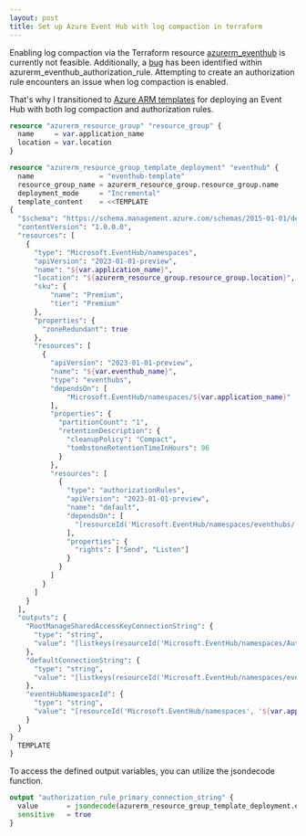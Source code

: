 ```yaml
---
layout: post
title: Set up Azure Event Hub with log compaction in terraform
---
```


Enabling log compaction via the Terraform resource [azurerm_eventhub](https://registry.terraform.io/providers/hashicorp/azurerm/latest/docs/resources/eventhub) is currently not feasible. Additionally, a [bug](https://github.com/hashicorp/terraform-provider-azurerm/issues/25563) has been identified within azurerm_eventhub_authorization_rule. Attempting to create an authorization rule encounters an issue when log compaction is enabled.

That's why I transitioned to [Azure ARM templates](https://learn.microsoft.com/en-us/azure/azure-resource-manager/templates/overview) for deploying an Event Hub with both log compaction and authorization rules.

```tf
resource "azurerm_resource_group" "resource_group" {
  name     = var.application_name
  location = var.location
}

resource "azurerm_resource_group_template_deployment" "eventhub" {
  name                = "eventhub-template"
  resource_group_name = azurerm_resource_group.resource_group.name
  deployment_mode     = "Incremental"
  template_content    = <<TEMPLATE
{
  "$schema": "https://schema.management.azure.com/schemas/2015-01-01/deploymentTemplate.json#",
  "contentVersion": "1.0.0.0",
  "resources": [
    {
      "type": "Microsoft.EventHub/namespaces",
      "apiVersion": "2023-01-01-preview",
      "name": "${var.application_name}",
      "location": "${azurerm_resource_group.resource_group.location}",
      "sku": {
          "name": "Premium",
          "tier": "Premium"
      },
      "properties": {
        "zoneRedundant": true
      },
      "resources": [
        {
          "apiVersion": "2023-01-01-preview",
          "name": "${var.eventhub_name}",
          "type": "eventhubs",
          "dependsOn": [
              "Microsoft.EventHub/namespaces/${var.application_name}"
          ],
          "properties": {
            "partitionCount": "1",
            "retentionDescription": {
              "cleanupPolicy": "Compact",
              "tombstoneRetentionTimeInHours": 96
            }
          },
          "resources": [
            {
              "type": "authorizationRules",
              "apiVersion": "2023-01-01-preview",
              "name": "default",
              "dependsOn": [
                "[resourceId('Microsoft.EventHub/namespaces/eventhubs/', '${var.application_name}', '${var.eventhub_name}')]"
              ],
              "properties": {
                "rights": ["Send", "Listen"]
              }
            }
          ]
        }
      ]
    }
  ],
  "outputs": {
    "RootManageSharedAccessKeyConnectionString": {
      "type": "string",
      "value": "[listkeys(resourceId('Microsoft.EventHub/namespaces/AuthorizationRules', '${var.application_name}', 'RootManageSharedAccessKey'), '2017-04-01').primaryConnectionString]"
    },
    "defaultConnectionString": {
      "type": "string",
      "value": "[listkeys(resourceId('Microsoft.EventHub/namespaces/eventhubs/AuthorizationRules', '${var.application_name}', '${var.eventhub_name}', 'default'), '2017-04-01').primaryConnectionString]"
    },
    "eventHubNamespaceId": {
      "type": "string",
      "value": "[resourceId('Microsoft.EventHub/namespaces', '${var.application_name}')]"
    }
  }
}
  TEMPLATE
}
```

To access the defined output variables, you can utilize the jsondecode function.

```tf
output "authorization_rule_primary_connection_string" {
  value       = jsondecode(azurerm_resource_group_template_deployment.eventhub.output_content).defaultConnectionString.value
  sensitive   = true
}
```
